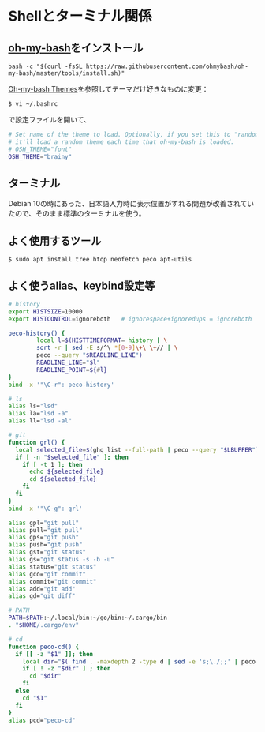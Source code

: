 # Shellとターミナル関係

## [oh-my-bash](https://github.com/ohmybash/oh-my-bash)をインストール

```shell
bash -c "$(curl -fsSL https://raw.githubusercontent.com/ohmybash/oh-my-bash/master/tools/install.sh)"
```

[Oh-my-bash Themes](https://github.com/ohmybash/oh-my-bash/wiki/Themes)を参照してテーマだけ好きなものに変更：
```
$ vi ~/.bashrc
```
で設定ファイルを開いて、
```bash
# Set name of the theme to load. Optionally, if you set this to "random"
# it'll load a random theme each time that oh-my-bash is loaded.
# OSH_THEME="font"
OSH_THEME="brainy"
```

## ターミナル

Debian 10の時にあった、日本語入力時に表示位置がずれる問題が改善されていたので、そのまま標準のターミナルを使う。

## よく使用するツール

```shell
$ sudo apt install tree htop neofetch peco apt-utils
```
## よく使うalias、keybind設定等

```bash
# history
export HISTSIZE=10000
export HISTCONTROL=ignoreboth   # ignorespace+ignoredups = ignoreboth

peco-history() {
        local l=$(HISTTIMEFORMAT= history | \
        sort -r | sed -E s/^\ *[0-9]\+\ \+// | \
        peco --query "$READLINE_LINE")
        READLINE_LINE="$l"
        READLINE_POINT=${#l}
}
bind -x '"\C-r": peco-history'

# ls
alias ls="lsd"
alias la="lsd -a"
alias ll="lsd -al"

# git
function grl() {
  local selected_file=$(ghq list --full-path | peco --query "$LBUFFER")
  if [ -n "$selected_file" ]; then
    if [ -t 1 ]; then
      echo ${selected_file}
      cd ${selected_file}
    fi
  fi
}
bind -x '"\C-g": grl'

alias gpl="git pull"
alias pull="git pull"
alias gps="git push"
alias push="git push"
alias gst="git status"
alias gs="git status -s -b -u"
alias status="git status"
alias gco="git commit"
alias commit="git commit"
alias add="git add"
alias gd="git diff"

# PATH
PATH=$PATH:~/.local/bin:~/go/bin:~/.cargo/bin
. "$HOME/.cargo/env"

# cd
function peco-cd() {
  if [[ -z "$1" ]]; then
    local dir="$( find . -maxdepth 2 -type d | sed -e 's;\./;;' | peco )"
    if [ ! -z "$dir" ] ; then
      cd "$dir"
    fi
  else
    cd "$1"
  fi
}
alias pcd="peco-cd"
```
